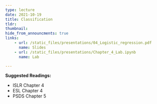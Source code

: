 ```yaml
---
type: lecture
date: 2021-10-19
title: Classification
tldr: 
thumbnail: 
hide_from_announcments: true
links: 
    - url: /static_files/presentations/04_Logistic_regression.pdf
      name: Slides
    - url: /static_files/presentations/Chapter_4_Lab.ipynb
      name: Lab

---
```

**Suggested Readings:**
- ISLR Chapter 4
- ESL Chapter 4
- PSDS Chapter 5

